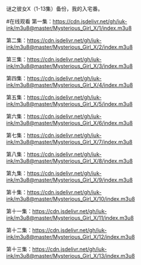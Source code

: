 谜之彼女X（1-13集）备份，我的入宅番。

#在线观看
第一集：https://cdn.jsdelivr.net/gh/iuk-ink/m3u8@master/Mysterious_Girl_X/1/index.m3u8

第二集：https://cdn.jsdelivr.net/gh/iuk-ink/m3u8@master/Mysterious_Girl_X/2/index.m3u8

第三集：https://cdn.jsdelivr.net/gh/iuk-ink/m3u8@master/Mysterious_Girl_X/3/index.m3u8

第四集：https://cdn.jsdelivr.net/gh/iuk-ink/m3u8@master/Mysterious_Girl_X/4/index.m3u8

第五集：https://cdn.jsdelivr.net/gh/iuk-ink/m3u8@master/Mysterious_Girl_X/5/index.m3u8

第六集：https://cdn.jsdelivr.net/gh/iuk-ink/m3u8@master/Mysterious_Girl_X/6/index.m3u8

第七集：https://cdn.jsdelivr.net/gh/iuk-ink/m3u8@master/Mysterious_Girl_X/7/index.m3u8

第八集：https://cdn.jsdelivr.net/gh/iuk-ink/m3u8@master/Mysterious_Girl_X/8/index.m3u8

第九集：https://cdn.jsdelivr.net/gh/iuk-ink/m3u8@master/Mysterious_Girl_X/9/index.m3u8

第十集：https://cdn.jsdelivr.net/gh/iuk-ink/m3u8@master/Mysterious_Girl_X/10/index.m3u8

第十一集：https://cdn.jsdelivr.net/gh/iuk-ink/m3u8@master/Mysterious_Girl_X/11/index.m3u8

第十二集：https://cdn.jsdelivr.net/gh/iuk-ink/m3u8@master/Mysterious_Girl_X/12/index.m3u8

第十三集：https://cdn.jsdelivr.net/gh/iuk-ink/m3u8@master/Mysterious_Girl_X/13/index.m3u8
